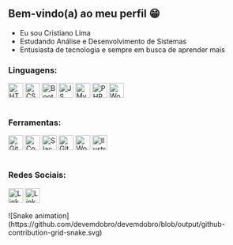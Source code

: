 
## Bem-vindo(a) ao meu perfil 😁
 <div>
   <a href="https://github.com/cr1p3l1"></a>
  <ul>
      <li>Eu sou Cristiano Lima</li>
      <li>Estudando Análise e Desenvolvimento de Sistemas</li>
      <li>Entusiasta de tecnologia e sempre em busca de aprender mais</li>
   </ul>
      
</div>
<div style="display: inline_block">
<h3> Linguagens:</h3>
  <img align="center" alt="HTML5" height="30" src="https://img.shields.io/badge/HTML5-E34F26?style=for-the-badge&logo=html5&logoColor=white">
  <img align="center" alt="CSS3" height="30" src="https://img.shields.io/badge/CSS3-1572B6?style=for-the-badge&logo=css3&logoColor=white">
  <img align="center" alt="BootStrap" height="30" src="https://img.shields.io/badge/Bootstrap-563D7C?style=for-the-badge&logo=bootstrap&logoColor=white">
  <img align="center" alt="JS" height="30" width="" src="https://img.shields.io/badge/JavaScript-F7DF1E?style=for-the-badge&logo=javascript&logoColor=black">
  <img align="center" alt="MySQL" height="30" width="" src="https://img.shields.io/badge/MySQL-00000F?style=for-the-badge&logo=mysql&logoColor=white">
  <img align="center" alt="PHP" height="30" width="" src="https://img.shields.io/badge/PHP-777BB4?style=for-the-badge&logo=php&logoColor=white">
  <img align="center" alt="WordPress" height="30" src="https://img.shields.io/badge/Wordpress-21759B?style=for-the-badge&logo=wordpress&logoColor=white">
</div>

<div style="display: inline_block"><br>
<h3> Ferramentas:</h3>
  <img align="center" alt="Github" height="30" src="https://img.shields.io/badge/GitHub-100000?style=for-the-badge&logo=github&logoColor=white">
  <img align="center" alt="Codepen" height="30" src="https://img.shields.io/badge/Codepen-000000?style=for-the-badge&logo=codepen&logoColor=white">
  <img align="center" alt="Slack" height="30" src="https://img.shields.io/badge/Slack-4A154B?style=for-the-badge&logo=slack&logoColor=white">
  <img align="center" alt="Github" height="30" src="https://img.shields.io/badge/GitHub-100000?style=for-the-badge&logo=github&logoColor=white">
  <img align="center" alt="WordPress" height="30" src="https://img.shields.io/badge/Wordpress-21759B?style=for-the-badge&logo=wordpress&logoColor=white">
  <img align="center" alt="Ilustrator" height="30" src="https://img.shields.io/badge/Visual_Studio_Code-0078D4?style=for-the-badge&logo=visual%20studio%20code&logoColor=white">
</div>

<div style="display: inline_block"><br>
<h3> Redes Sociais:</h3>
  <a href="https://www.linkedin.com/in/cristianoplima/" alt="Meu perfil do LinkedIn" target="_blank"><img align="center" alt="Linkedi" height="30" src="https://img.shields.io/badge/LinkedIn-0077B5?style=for-the-badge&logo=linkedin&logoColor=white"></a>
 <a href="https://www.instagram.com/in/cripeli/" alt="Meu perfil do Instagram" target="_blank"><img align="center" alt="Linkedi" height="30" src="https://img.shields.io/badge/Instagram-E4405F?style=for-the-badge&logo=instagram&logoColor=white"></a>
  
</div>
 <br>
  ![Snake animation](https://github.com/devemdobro/devemdobro/blob/output/github-contribution-grid-snake.svg)
</div>
